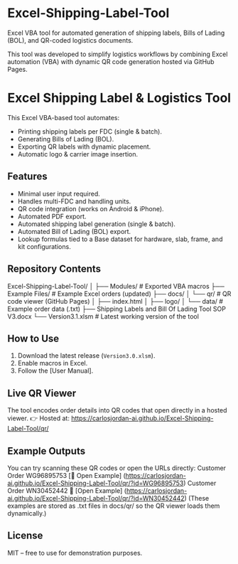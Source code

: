 # Excel-Shipping-Label-Tool
Excel VBA tool for automated generation of shipping labels, Bills of Lading (BOL), and QR-coded logistics documents.

This tool was developed to simplify logistics workflows by combining Excel automation (VBA) with dynamic QR code generation hosted via GitHub Pages.



# Excel Shipping Label & Logistics Tool

This Excel VBA-based tool automates:
- Printing shipping labels per FDC (single & batch).
- Generating Bills of Lading (BOL).
- Exporting QR labels with dynamic placement.
- Automatic logo & carrier image insertion.

## Features
- Minimal user input required.
- Handles multi-FDC and handling units.
- QR code integration (works on Android & iPhone).
- Automated PDF export.
- Automated shipping label generation (single & batch).
- Automated Bill of Lading (BOL) export.
- Lookup formulas tied to a Base dataset for hardware, slab, frame, and kit configurations.

  

## Repository Contents
Excel-Shipping-Label-Tool/
│
├── Modules/                     # Exported VBA macros
├── Example Files/               # Example Excel orders (updated)
├── docs/
│   └── qr/                      # QR code viewer (GitHub Pages)
│       ├── index.html
│       ├── logo/
│       └── data/                # Example order data (.txt)
├── Shipping Labels and Bill Of Lading Tool SOP V3.docx
└── Version3.1.xlsm              # Latest working version of the tool

## How to Use
1. Download the latest release (`Version3.0.xlsm`).
2. Enable macros in Excel.
3. Follow the [User Manual].

## Live QR Viewer
The tool encodes order details into QR codes that open directly in a hosted viewer.
👉 Hosted at:
https://carlosjordan-ai.github.io/Excel-Shipping-Label-Tool/qr/

## Example Outputs
You can try scanning these QR codes or open the URLs directly:
Customer Order WG96895753
[🔗 Open Example]  (https://carlosjordan-ai.github.io/Excel-Shipping-Label-Tool/qr/?id=WG96895753)
Customer Order WN30452442
🔗 [Open Example]  (https://carlosjordan-ai.github.io/Excel-Shipping-Label-Tool/qr/?id=WN30452442)
(These examples are stored as .txt files in docs/qr/ so the QR viewer loads them dynamically.)

## License
MIT – free to use for demonstration purposes.

